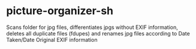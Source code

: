 picture-organizer-sh
====================

Scans folder for jpg files, differentiates jpgs without EXIF information, deletes all duplicate files (fdupes) and renames jpg files according to Date Taken/Date Original EXIF information
